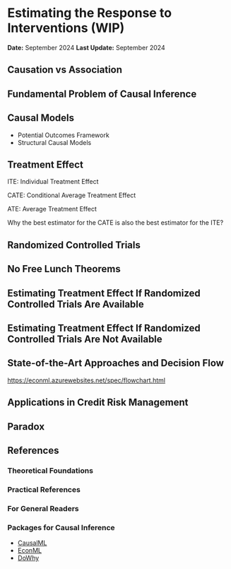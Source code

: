 # Estimating the Response to Interventions (WIP)

**Date:** September 2024
**Last Update:** September 2024

## Causation vs Association

## Fundamental Problem of Causal Inference

## Causal Models

- Potential Outcomes Framework
- Structural Causal Models

## Treatment Effect

ITE: Individual Treatment Effect

CATE: Conditional Average Treatment Effect

ATE: Average Treatment Effect

Why the best estimator for the CATE is also the best estimator for the ITE?

## Randomized Controlled Trials

## No Free Lunch Theorems

## Estimating Treatment Effect If Randomized Controlled Trials Are Available

## Estimating Treatment Effect If Randomized Controlled Trials Are Not Available

## State-of-the-Art Approaches and Decision Flow

https://econml.azurewebsites.net/spec/flowchart.html

## Applications in Credit Risk Management

## Paradox

## References

### Theoretical Foundations

### Practical References

### For General Readers

### Packages for Causal Inference

- [CausalML](https://github.com/uber/causalml)
- [EconML](https://github.com/microsoft/EconML)
- [DoWhy](https://github.com/microsoft/dowhy)
